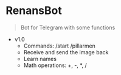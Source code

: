 # RenansBot
>Bot for Telegram with some functions

* v1.0
  * Commands: /start /pillarmen
  * Receive and send the image back
  * Learn names
  * Math operations: +, -, *, /

